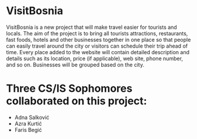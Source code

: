 # VisitBosnia
VisitBosnia is a new project that will make travel easier for tourists and locals. The aim of the project is to bring all tourists attractions, restaurants, fast foods, hotels and other businesses together in one place so that people can easily travel around the city or visitors can schedule their trip ahead of time. Every place added to the website will contain detailed description and details such as its location, price (if applicable), web site, phone number, and so on. Businesses will be grouped based on the city.

# Three CS/IS Sophomores collaborated on this project:
-	Adna Salković
-	Azra Kurtić
-	Faris Begić
